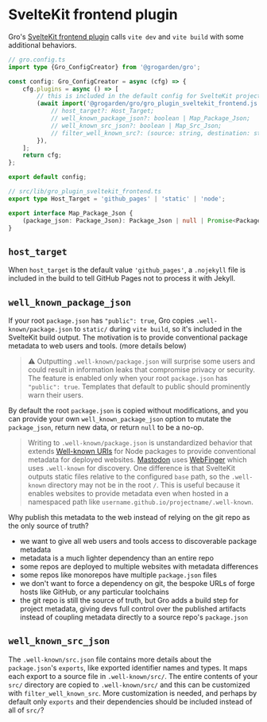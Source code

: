# SvelteKit frontend plugin

Gro's [SvelteKit frontend plugin](/src/lib/gro_plugin_sveltekit_frontend.ts)
calls `vite dev` and `vite build` with some additional behaviors.

```ts
// gro.config.ts
import type {Gro_ConfigCreator} from '@grogarden/gro';

const config: Gro_ConfigCreator = async (cfg) => {
	cfg.plugins = async () => [
		// this is included in the default config for SvelteKit projects:
		(await import('@grogarden/gro/gro_plugin_sveltekit_frontend.js')).plugin({
			// host_target?: Host_Target;
			// well_known_package_json?: boolean | Map_Package_Json;
			// well_known_src_json?: boolean | Map_Src_Json;
			// filter_well_known_src?: (source: string, destination: string) => boolean | Promise<boolean>;
		}),
	];
	return cfg;
};

export default config;

// src/lib/gro_plugin_sveltekit_frontend.ts
export type Host_Target = 'github_pages' | 'static' | 'node';

export interface Map_Package_Json {
	(package_json: Package_Json): Package_Json | null | Promise<Package_Json | null>;
}
```

## `host_target`

When `host_target` is the default value `'github_pages'`,
a `.nojekyll` file is included in the build to tell GitHub Pages not to process it with Jekyll.

## `well_known_package_json`

If your root `package.json` has `"public": true`,
Gro copies `.well-known/package.json` to `static/` during `vite build`,
so it's included in the SvelteKit build output.
The motivation is to provide conventional package metadata to web users and tools.
(more details below)

> ⚠️ Outputting `.well-known/package.json` will surprise some users
> and could result in information leaks that compromise privacy or security.
> The feature is enabled only when your root `package.json` has `"public": true`.
> Templates that default to public should prominently warn their users.

By default the root `package.json` is copied without modifications,
and you can provide your own `well_known_package_json` option to
mutate the `package_json`, return new data, or return `null` to be a no-op.

> Writing to `.well-known/package.json` is unstandardized behavior that
> extends [Well-known URIs](https://wikipedia.org/wiki/Well-known_URIs) for Node packages
> to provide conventional metadata for deployed websites.
> [Mastodon](<https://en.wikipedia.org/wiki/Mastodon_(social_network)>) uses
> [WebFinger](https://en.wikipedia.org/wiki/WebFinger) which uses `.well-known` for discovery.
> One difference is that SvelteKit outputs static files relative to the configured `base` path,
> so the `.well-known` directory may not be in the root `/`.
> This is useful because it enables websites to provide metadata even when hosted in a namespaced
> path like `username.github.io/projectname/.well-known`.

Why publish this metadata to the web instead of relying on the git repo as the only source of truth?

- we want to give all web users and tools access to discoverable package metadata
- metadata is a much lighter dependency than an entire repo
- some repos are deployed to multiple websites with metadata differences
- some repos like monorepos have multiple `package.json` files
- we don't want to force a dependency on git, the bespoke URLs of forge hosts like GitHub,
  or any particular toolchains
- the git repo is still the source of truth, but Gro adds a build step for project metadata,
  giving devs full control over the published artifacts
  instead of coupling metadata directly to a source repo's `package.json`

## `well_known_src_json`

The `.well-known/src.json` file contains more details about
the `package.json`'s `exports`, like exported identifier names and types.
It maps each export to a source file in `.well-known/src/`.
The entire contents of your `src/` directory are copied to `.well-known/src/`
and this can be customized with `filter_well_known_src`.
More customization is needed, and perhaps by default only `exports` and
their dependencies should be included instead of all of `src/`?
